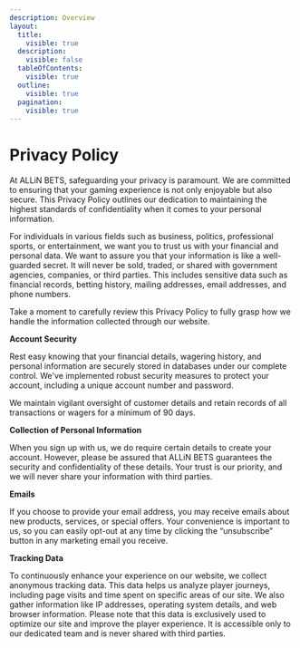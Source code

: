 ```yaml
---
description: Overview
layout:
  title:
    visible: true
  description:
    visible: false
  tableOfContents:
    visible: true
  outline:
    visible: true
  pagination:
    visible: true
---
```


# Privacy Policy

At ALLiN BETS, safeguarding your privacy is paramount. We are committed to ensuring that your gaming experience is not only enjoyable but also secure. This Privacy Policy outlines our dedication to maintaining the highest standards of confidentiality when it comes to your personal information.

For individuals in various fields such as business, politics, professional sports, or entertainment, we want you to trust us with your financial and personal data. We want to assure you that your information is like a well-guarded secret. It will never be sold, traded, or shared with government agencies, companies, or third parties. This includes sensitive data such as financial records, betting history, mailing addresses, email addresses, and phone numbers.

Take a moment to carefully review this Privacy Policy to fully grasp how we handle the information collected through our website.

**Account Security**

Rest easy knowing that your financial details, wagering history, and personal information are securely stored in databases under our complete control. We've implemented robust security measures to protect your account, including a unique account number and password.

We maintain vigilant oversight of customer details and retain records of all transactions or wagers for a minimum of 90 days.

**Collection of Personal Information**

When you sign up with us, we do require certain details to create your account. However, please be assured that ALLiN BETS guarantees the security and confidentiality of these details. Your trust is our priority, and we will never share your information with third parties.

**Emails**

If you choose to provide your email address, you may receive emails about new products, services, or special offers. Your convenience is important to us, so you can easily opt-out at any time by clicking the “unsubscribe” button in any marketing email you receive.

**Tracking Data**

To continuously enhance your experience on our website, we collect anonymous tracking data. This data helps us analyze player journeys, including page visits and time spent on specific areas of our site. We also gather information like IP addresses, operating system details, and web browser information. Please note that this data is exclusively used to optimize our site and improve the player experience. It is accessible only to our dedicated team and is never shared with third parties.
